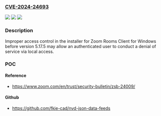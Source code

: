 ### [CVE-2024-24693](https://cve.mitre.org/cgi-bin/cvename.cgi?name=CVE-2024-24693)
![](https://img.shields.io/static/v1?label=Product&message=Zoom%20Rooms%20Client%20for%20Windows&color=blue)
![](https://img.shields.io/static/v1?label=Version&message=%3D%20before%20version%205.17.5%20&color=brighgreen)
![](https://img.shields.io/static/v1?label=Vulnerability&message=Improper%20Access%20Control%20(CWE-284)&color=brighgreen)

### Description

Improper access control in the installer for Zoom Rooms Client for Windows before version 5.17.5 may allow an authenticated user to conduct a denial of service via local access.

### POC

#### Reference
- https://www.zoom.com/en/trust/security-bulletin/zsb-24009/

#### Github
- https://github.com/fkie-cad/nvd-json-data-feeds

